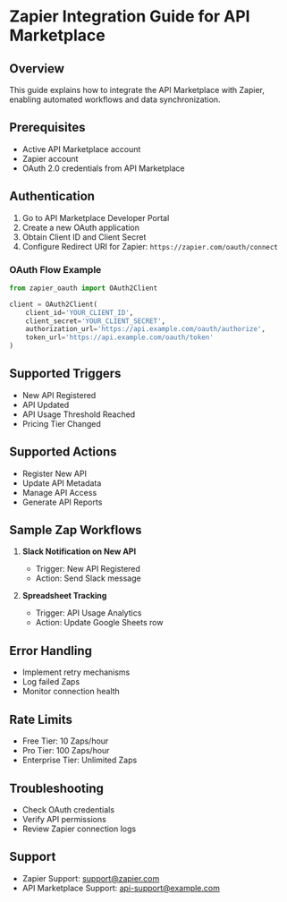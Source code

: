 # Zapier Integration Guide for API Marketplace

## Overview
This guide explains how to integrate the API Marketplace with Zapier, enabling automated workflows and data synchronization.

## Prerequisites
- Active API Marketplace account
- Zapier account
- OAuth 2.0 credentials from API Marketplace

## Authentication
1. Go to API Marketplace Developer Portal
2. Create a new OAuth application
3. Obtain Client ID and Client Secret
4. Configure Redirect URI for Zapier: `https://zapier.com/oauth/connect`

### OAuth Flow Example
```python
from zapier_oauth import OAuth2Client

client = OAuth2Client(
    client_id='YOUR_CLIENT_ID',
    client_secret='YOUR_CLIENT_SECRET',
    authorization_url='https://api.example.com/oauth/authorize',
    token_url='https://api.example.com/oauth/token'
)
```

## Supported Triggers
- New API Registered
- API Updated
- API Usage Threshold Reached
- Pricing Tier Changed

## Supported Actions
- Register New API
- Update API Metadata
- Manage API Access
- Generate API Reports

## Sample Zap Workflows
1. **Slack Notification on New API**
   - Trigger: New API Registered
   - Action: Send Slack message
   
2. **Spreadsheet Tracking**
   - Trigger: API Usage Analytics
   - Action: Update Google Sheets row

## Error Handling
- Implement retry mechanisms
- Log failed Zaps
- Monitor connection health

## Rate Limits
- Free Tier: 10 Zaps/hour
- Pro Tier: 100 Zaps/hour
- Enterprise Tier: Unlimited Zaps

## Troubleshooting
- Check OAuth credentials
- Verify API permissions
- Review Zapier connection logs

## Support
- Zapier Support: support@zapier.com
- API Marketplace Support: api-support@example.com